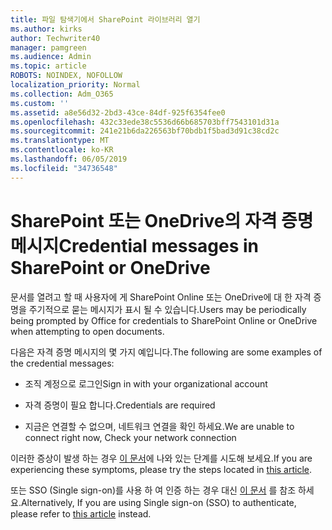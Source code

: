 ```yaml
---
title: 파일 탐색기에서 SharePoint 라이브러리 열기
ms.author: kirks
author: Techwriter40
manager: pamgreen
ms.audience: Admin
ms.topic: article
ROBOTS: NOINDEX, NOFOLLOW
localization_priority: Normal
ms.collection: Adm_O365
ms.custom: ''
ms.assetid: a8e56d32-2bd3-43ce-84df-925f6354fee0
ms.openlocfilehash: 432c33ede38c5536d66b685703bff7543101d31a
ms.sourcegitcommit: 241e21b6da226563bf70bdb1f5bad3d91c38cd2c
ms.translationtype: MT
ms.contentlocale: ko-KR
ms.lasthandoff: 06/05/2019
ms.locfileid: "34736548"
---
```

# <a name="credential-messages-in-sharepoint-or-onedrive"></a><span data-ttu-id="1f5b4-102">SharePoint 또는 OneDrive의 자격 증명 메시지</span><span class="sxs-lookup"><span data-stu-id="1f5b4-102">Credential messages in SharePoint or OneDrive</span></span>

<span data-ttu-id="1f5b4-103">문서를 열려고 할 때 사용자에 게 SharePoint Online 또는 OneDrive에 대 한 자격 증명을 주기적으로 묻는 메시지가 표시 될 수 있습니다.</span><span class="sxs-lookup"><span data-stu-id="1f5b4-103">Users may be periodically being prompted by Office for credentials to SharePoint Online or OneDrive when attempting to open documents.</span></span>

<span data-ttu-id="1f5b4-104">다음은 자격 증명 메시지의 몇 가지 예입니다.</span><span class="sxs-lookup"><span data-stu-id="1f5b4-104">The following are some examples of the credential messages:</span></span>

- <span data-ttu-id="1f5b4-105">조직 계정으로 로그인</span><span class="sxs-lookup"><span data-stu-id="1f5b4-105">Sign in with your organizational account</span></span>

- <span data-ttu-id="1f5b4-106">자격 증명이 필요 합니다.</span><span class="sxs-lookup"><span data-stu-id="1f5b4-106">Credentials are required</span></span>

- <span data-ttu-id="1f5b4-107">지금은 연결할 수 없으며, 네트워크 연결을 확인 하세요.</span><span class="sxs-lookup"><span data-stu-id="1f5b4-107">We are unable to connect right now, Check your network connection</span></span>

<span data-ttu-id="1f5b4-108">이러한 증상이 발생 하는 경우 [이 문서](https://support.microsoft.com/en-us/help/2913639/office-applications-periodically-prompt-for-credentials-to-sharepoint)에 나와 있는 단계를 시도해 보세요.</span><span class="sxs-lookup"><span data-stu-id="1f5b4-108">If you are experiencing these symptoms, please try the steps located in [this article](https://support.microsoft.com/en-us/help/2913639/office-applications-periodically-prompt-for-credentials-to-sharepoint).</span></span>

<span data-ttu-id="1f5b4-109">또는 SSO (Single sign-on)를 사용 하 여 인증 하는 경우 대신 [이 문서](https://support.microsoft.com/en-us/help/4025962/cant-sign-in-after-update-to-office-2016-build-16-0-7967-on-windows-10) 를 참조 하세요.</span><span class="sxs-lookup"><span data-stu-id="1f5b4-109">Alternatively, If you are using Single sign-on (SSO) to authenticate, please refer to [this article](https://support.microsoft.com/en-us/help/4025962/cant-sign-in-after-update-to-office-2016-build-16-0-7967-on-windows-10) instead.</span></span>


